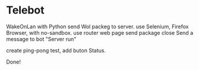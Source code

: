 # Telebot
WakeOnLan with Python 
send Wol packeg to server.
use Selenium, Firefox Browser, with no-sandbox.
use router web page
send package 
close
Send a message to bot "Server run"

create ping-pong test, 
add buton Status.

Done!
